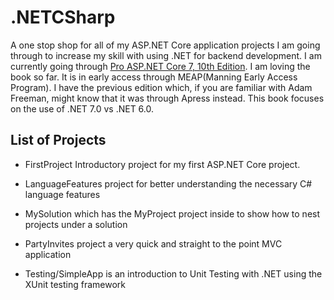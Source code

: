 # .NETCSharp
A one stop shop for all of my ASP.NET Core application projects I am going through to increase my skill with using .NET for backend development. I am currently going through [Pro ASP.NET Core 7, 10th Edition](https://www.manning.com/books/pro-aspdotnet-core-7-tenth-edition). I am loving the book so far. It is in early access through MEAP(Manning Early Access Program). I have the previous edition which, if you are familiar with Adam Freeman, might know that it was through Apress instead. This book focuses on the use of .NET 7.0 vs .NET 6.0.

## List of Projects
- FirstProject Introductory project for my first ASP.NET Core project.

- LanguageFeatures project for better understanding the necessary C# language features

- MySolution which has the MyProject project inside to show how to nest projects under a solution

- PartyInvites project a very quick and straight to the point MVC application

- Testing/SimpleApp is an introduction to Unit Testing with .NET using the XUnit testing framework
